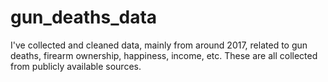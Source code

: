 # gun_deaths_data
I've collected and cleaned data, mainly from around 2017, related to gun deaths, firearm ownership, happiness, income, etc. These are all collected from publicly available sources. 
